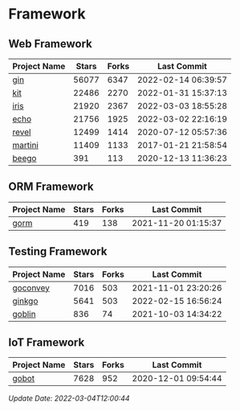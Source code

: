 # Framework

## Web Framework
| Project Name | Stars | Forks | Last Commit |
| ------------ | ----- | ----- | ----------- |
| [gin](https://github.com/gin-gonic/gin) | 56077 | 6347 | 2022-02-14 06:39:57 |
| [kit](https://github.com/go-kit/kit) | 22486 | 2270 | 2022-01-31 15:37:13 |
| [iris](https://github.com/kataras/iris) | 21920 | 2367 | 2022-03-03 18:55:28 |
| [echo](https://github.com/labstack/echo) | 21756 | 1925 | 2022-03-02 22:16:19 |
| [revel](https://github.com/revel/revel) | 12499 | 1414 | 2020-07-12 05:57:36 |
| [martini](https://github.com/go-martini/martini) | 11409 | 1133 | 2017-01-21 21:58:54 |
| [beego](https://github.com/astaxie/beego) | 391 | 113 | 2020-12-13 11:36:23 |

## ORM Framework
| Project Name | Stars | Forks | Last Commit |
| ------------ | ----- | ----- | ----------- |
| [gorm](https://github.com/jinzhu/gorm) | 419 | 138 | 2021-11-20 01:15:37 |

## Testing Framework
| Project Name | Stars | Forks | Last Commit |
| ------------ | ----- | ----- | ----------- |
| [goconvey](https://github.com/smartystreets/goconvey) | 7016 | 503 | 2021-11-01 23:20:26 |
| [ginkgo](https://github.com/onsi/ginkgo) | 5641 | 503 | 2022-02-15 16:56:24 |
| [goblin](https://github.com/franela/goblin) | 836 | 74 | 2021-10-03 14:34:22 |

## IoT Framework
| Project Name | Stars | Forks | Last Commit |
| ------------ | ----- | ----- | ----------- |
| [gobot](https://github.com/hybridgroup/gobot) | 7628 | 952 | 2020-12-01 09:54:44 |

*Update Date: 2022-03-04T12:00:44*
